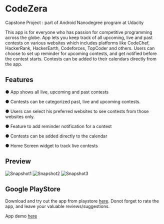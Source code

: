 # CodeZera
Capstone Project : part of Android Nanodegree program at Udacity 

This app is for everyone who has passion for competitive programming across the globe. App lets you keep track of all upcoming, live and past contests on various websites which includes platforms like CodeChef, HackerRank, HackerEarth, Codeforces, TopCoder and others.
Users can choose to set up reminder for upcoming contests, and get notified before the contest starts. Contests can be added to their calendars directly from the app.

## Features
● App shows all live, upcoming and past contests

● Contests can be categorized past, live and upcoming contests.

● Users can select his preferred websites to see contests from those websites only.

● Feature to add reminder notification for a contest

● Contests can be added directly to the calendar

● Home Screen widget to track live contests

## Preview

![Snapshot1](https://lh3.googleusercontent.com/sr8RJ58EHfGfhtdiEeSNesG0zZXJFgpYrnaw3neUGpQCRStPKDkEUOnoe6qtSyFB2DIs=h300-rw) ![Snapshot2](https://lh3.googleusercontent.com/iYEZQVkcvVU1dxCi7SQbieK6E1m7lSk-TAhsga141LDvbszbJN8gg4UsnbRFGVzqNpI=h300-rw) ![Snapshot3](https://lh3.googleusercontent.com/6xx4MwYYCGzemKnOX7gBxCibV5FpzFon2EcTi7XDWqLd5LNmPkQ19dB_e_dQFoig5aA=h300-rw)

## Google PlayStore
Download and try out the app from playstore [here](https://play.google.com/store/apps/details?id=com.amrendra.codefiesta&hl=en). Donot forget to rate the app, and leave your valuable reviews/suggestions.

App demo [here](https://www.youtube.com/watch?v=f0j-of73IHo)
